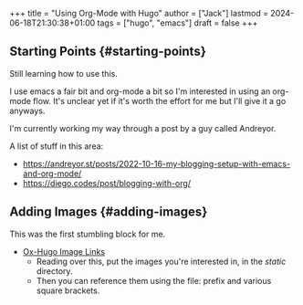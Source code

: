 +++
title = "Using Org-Mode with Hugo"
author = ["Jack"]
lastmod = 2024-06-18T21:30:38+01:00
tags = ["hugo", "emacs"]
draft = false
+++

## Starting Points {#starting-points}

Still learning how to use this.

I use emacs a fair bit and org-mode a bit so I'm interested in using an org-mode flow.
It's unclear yet if it's worth the effort for me but I'll give it a go anyways.

I'm currently working my way through a post by a guy called Andreyor.

A list of stuff in this area:

-   <https://andreyor.st/posts/2022-10-16-my-blogging-setup-with-emacs-and-org-mode/>
-   <https://diego.codes/post/blogging-with-org/>


## Adding Images {#adding-images}

This was the first stumbling block for me.

-   [Ox-Hugo Image Links](https://ox-hugo.scripter.co/doc/image-links/)
    -   Reading over this, put the images you're interested in, in the _static_ directory.
    -   Then you can reference them using the file: prefix and various square brackets.
